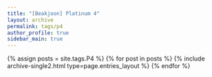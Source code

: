 ```yaml
---
title: "[Beakjoon] Platinum 4"
layout: archive
permalink: tags/p4
author_profile: true
sidebar_main: true
---
```


{% assign posts = site.tags.P4 %}
{% for post in posts %} 
    {% include archive-single2.html type=page.entries_layout %}
{% endfor %}
